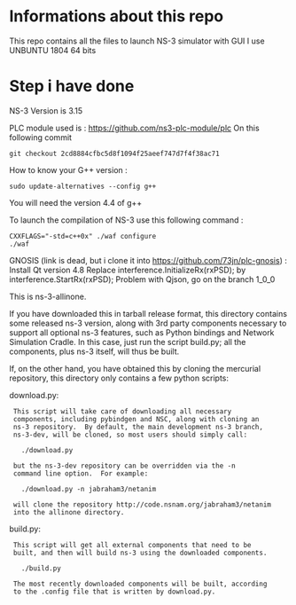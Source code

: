 # Informations about this repo
This repo contains all the files to launch NS-3 simulator with GUI
I use UNBUNTU 1804 64 bits

# Step i have done
NS-3 Version is 3.15


PLC module used is : https://github.com/ns3-plc-module/plc
On this following commit
```
git checkout 2cd8884cfbc5d8f1094f25aeef747d7f4f38ac71
```

How to know your G++ version :
```
sudo update-alternatives --config g++
```
You will need the version 4.4 of g++


To launch the compilation of NS-3 use this following command :
```
CXXFLAGS="-std=c++0x" ./waf configure
./waf
```

GNOSIS (link is dead, but i clone it into https://github.com/73jn/plc-gnosis) :
Install Qt version 4.8
Replace interference.InitializeRx(rxPSD); by interference.StartRx(rxPSD);
Problem with Qjson, go on the branch 1_0_0















This is ns-3-allinone.

If you have downloaded this in tarball release format, this directory
contains some released ns-3 version, along with 3rd party components
necessary to support all optional ns-3 features, such as Python
bindings and Network Simulation Cradle.  In this case, just run the
script build.py; all the components, plus ns-3 itself, will thus be
built.

If, on the other hand, you have obtained this by cloning the mercurial
repository, this directory only contains a few python scripts:

  download.py:
   
     This script will take care of downloading all necessary
     components, including pybindgen and NSC, along with cloning an
     ns-3 repository.  By default, the main development ns-3 branch,
     ns-3-dev, will be cloned, so most users should simply call:

       ./download.py

     but the ns-3-dev repository can be overridden via the -n
     command line option.  For example:
     
       ./download.py -n jabraham3/netanim

     will clone the repository http://code.nsnam.org/jabraham3/netanim
     into the allinone directory.

  build.py:

     This script will get all external components that need to be
     built, and then will build ns-3 using the downloaded components.

       ./build.py

     The most recently downloaded components will be built, according
     to the .config file that is written by download.py.
